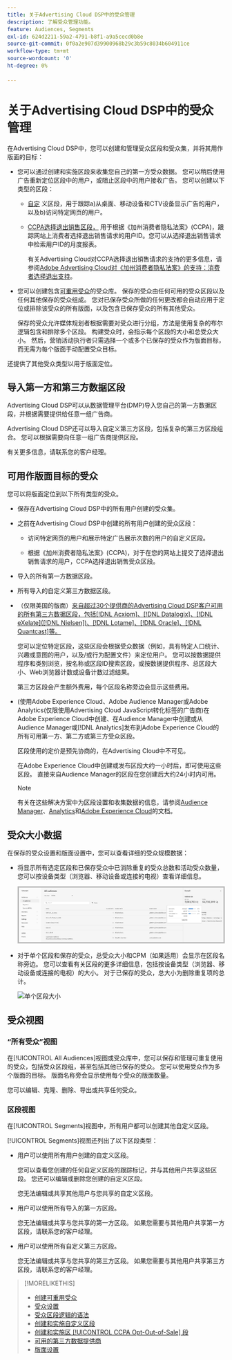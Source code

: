 ```yaml
---
title: 关于Advertising Cloud DSP中的受众管理
description: 了解受众管理功能。
feature: Audiences, Segments
exl-id: 624d2211-59a2-4791-b8f1-a9a5cecd0b8e
source-git-commit: 0f0a2e907d39900968b29c3b59c8034b604911ce
workflow-type: tm+mt
source-wordcount: '0'
ht-degree: 0%

---
```


# 关于Advertising Cloud DSP中的受众管理

在Advertising Cloud DSP中，您可以创建和管理受众区段和受众集，并将其用作版面的目标：

* 您可以通过创建和实施区段来收集您自己的第一方受众数据。 您可以稍后使用广告重新定位区段中的用户，或阻止区段中的用户接收广告。 您可以创建以下类型的区段：

   * [自定](/help/dsp/audiences/custom-segment-create.md) 义区段，用于跟踪a)从桌面、移动设备和CTV设备显示广告的用户，以及b)访问特定网页的用户。

   * [CCPA选择退出销售区段，](/help/dsp/audiences/ccpa-opt-out-segment-create.md) 用于根据《加州消费者隐私法案》(CCPA)，跟踪网站上消费者选择退出销售请求的用户ID。您可以从选择退出销售请求中检索用户ID的月度报表。

      有关Advertising Cloud对CCPA选择退出销售请求的支持的更多信息，请参阅[Adobe Advertising Cloud对《加州消费者隐私法案》的支持：消费者选择退出支持](https://experienceleague.adobe.com/docs/advertising-cloud/privacy/ad-cloud-ccpa-opt-out-of-sale.html)。

* 您可以创建包含[可重用受众](/help/dsp/audiences/reusable-audience-create.md)的受众库。 保存的受众由任何可用的受众区段以及任何其他保存的受众组成。 您对已保存受众所做的任何更改都会自动应用于定位或排除该受众的所有版面，以及包含已保存受众的所有其他受众。

   保存的受众允许媒体规划者根据需要对受众进行分组，方法是使用复杂的布尔逻辑包含和排除多个区段。 构建受众时，会指示每个区段的大小和总受众大小。 然后，营销活动执行者只需选择一个或多个已保存的受众作为版面目标，而无需为每个版面手动配置受众目标。

还提供了其他受众类型以用于版面定位。

## 导入第一方和第三方数据区段

Advertising Cloud DSP可以从数据管理平台(DMP)导入您自己的第一方数据区段，并根据需要提供给任意一组广告商。

Advertising Cloud DSP还可以导入自定义第三方区段，包括复杂的第三方区段组合。 您可以根据需要向任意一组广告商提供区段。

有关更多信息，请联系您的客户经理。

## 可用作版面目标的受众

您可以将版面定位到以下所有类型的受众。

* 保存在Advertising Cloud DSP中的所有用户创建的受众集。

* 之前在Advertising Cloud DSP中创建的所有用户创建的受众区段：

   * 访问特定网页的用户和展示特定广告展示次数的用户的自定义区段。

   * 根据《加州消费者隐私法案》(CCPA)，对于在您的网站上提交了选择退出销售请求的用户，CCPA选择退出销售受众区段。

* 导入的所有第一方数据区段。

* 所有导入的自定义第三方数据区段。

* （仅限美国的版面）[来自超过30个提供商的Advertising Cloud DSP客户可用的所有第三方数据区段，包括[!DNL Acxiom]、[!DNL Datalogix]、[!DNL eXelate]([!DNL Nielsen])、[!DNL Lotame]、[!DNL Oracle]、[!DNL Quantcast]等。](/help/dsp/audiences/third-party-data-providers.md)

   您可以定位特定区段，这些区段会根据受众数据（例如，具有特定人口统计、兴趣或意图的用户，以及/或行为配置文件）来定位用户。 您可以按数据提供程序和类别浏览，按名称或区段ID搜索区段，或按数据提供程序、总区段大小、Web浏览器计数或设备计数过滤结果。

   第三方区段会产生额外费用，每个区段名称旁边会显示这些费用。

* (使用Adobe Experience Cloud、Adobe Audience Manager或Adobe Analytics(仅限使用Advertising Cloud JavaScript转化标签的广告商)在Adobe Experience Cloud中创建、在Audience Manager中创建或从Audience Manager或[!DNL Analytics]发布到Adobe Experience Cloud的所有可用第一方、第二方或第三方受众区段。

   区段使用的定价是预先协商的，在Advertising Cloud中不可见。 <!-- Verify -->

   在Adobe Experience Cloud中创建或发布区段大约一小时后，即可使用这些区段。 直接来自Audience Manager的区段在您创建后大约24小时内可用。<!-- Verify all -->

   >[!NOTE]
   >
   >有关在这些解决方案中为区段设置和收集数据的信息，请参阅[Audience Manager](https://experienceleague.adobe.com/docs/audience-manager/user-guide/aam-home.html)、[Analytics](https://experienceleague.adobe.com/docs/analytics/landing/home.html)和[Adobe Experience Cloud](https://experienceleague.adobe.com/docs/core-services/interface/audiences/audience-library.html)的文档。

## 受众大小数据

在保存的受众设置和版面设置中，您可以查看详细的受众规模数据：

* 将显示所有选定区段和已保存受众中已消除重复的受众总数和活动受众数量，您可以按设备类型（浏览器、移动设备或连接的电视）查看详细信息。

   ![总受众规模](/help/dsp/assets/audience-size.png)

* 对于单个区段和保存的受众，总受众大小和CPM（如果适用）会显示在区段名称旁边。 您可以查看有关区段的更多详细信息，包括按设备类型（浏览器、移动设备或连接的电视）的大小。 对于已保存的受众，总大小为删除重复项的总计。

   ![单个区段大小](/help/dsp/assets/audience-size-segment.png)

## 受众视图

### “所有受众”视图

在[!UICONTROL All Audiences]视图或受众库中，您可以保存和管理可重复使用的受众，包括受众区段组，甚至包括其他已保存的受众。 您可以使用受众作为多个版面的目标。 版面名称旁会显示使用每个受众的版面数量。

您可以编辑、克隆、删除、导出或共享任何受众。

### 区段视图

在[!UICONTROL Segments]视图中，所有用户都可以创建其他自定义区段。

[!UICONTROL Segments]视图还列出了以下区段类型：

* 用户可以使用所有用户创建的自定义区段。

   您可以查看您创建的任何自定义区段的跟踪标记，并与其他用户共享这些区段。 您还可以编辑或删除您创建的自定义区段。

   您无法编辑或共享其他用户与您共享的自定义区段。

* 用户可以使用所有导入的第一方区段。

   您无法编辑或共享与您共享的第一方区段。 如果您需要与其他用户共享第一方区段，请联系您的客户经理。

* 用户可以使用所有自定义第三方区段。

   您无法编辑或共享与您共享的第三方区段。 如果您需要与其他用户共享第三方区段，请联系您的客户经理。

>[!MORELIKETHIS]
>
>* [创建可重用受众](reusable-audience-create.md)
>* [受众设置](audience-settings.md)
>* [受众区段逻辑的语法](audience-segment-logic-syntax.md)
>* [创建和实施自定义区段](custom-segment-create.md)
>* [创建和实施区 [!UICONTROL CCPA Opt-Out-of-Sale] 段](ccpa-opt-out-segment-create.md)
>* [可用的第三方数据提供商](third-party-data-providers.md)
>* [版面设置](/help/dsp/campaign-management/placements/placement-settings.md)

